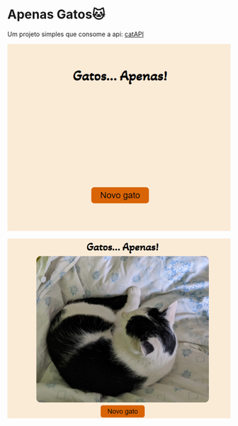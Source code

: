 # Apenas Gatos:cat: 

Um projeto simples que consome a api: [catAPI](https://thatcopy.pw/catapi/)

![apenas-gatos](./imgs/gatos1.png)

![apenas-gatos](./imgs/gatos2.png)

